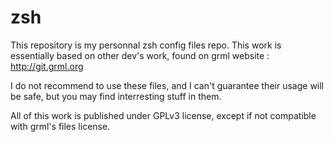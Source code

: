 zsh
===

This repository is my personnal zsh config files repo.
This work is essentially based on other dev's work, found
on grml website : http://git.grml.org

I do not recommend to use these files, and I can't guarantee
their usage will be safe, but you may find interresting
stuff in them.

All of this work is published under GPLv3 license, except
if not compatible with grml's files license.

